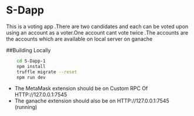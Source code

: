 # S-Dapp

This is a voting app .There are two candidates and each can be voted upon using an account as a voter.One account cant vote twice .The accounts are the accounts which are available on local server on ganache 

##Building Locally 
```bash 
    cd S-Dapp-1
    npm install
    truffle migrate --reset 
    npm run dev 
```
- The MetaMask extension should be on Custom RPC Of HTTP://127.0.0.1:7545
- The ganache extension should also be on HTTP://127.0.0.1:7545 (running)

